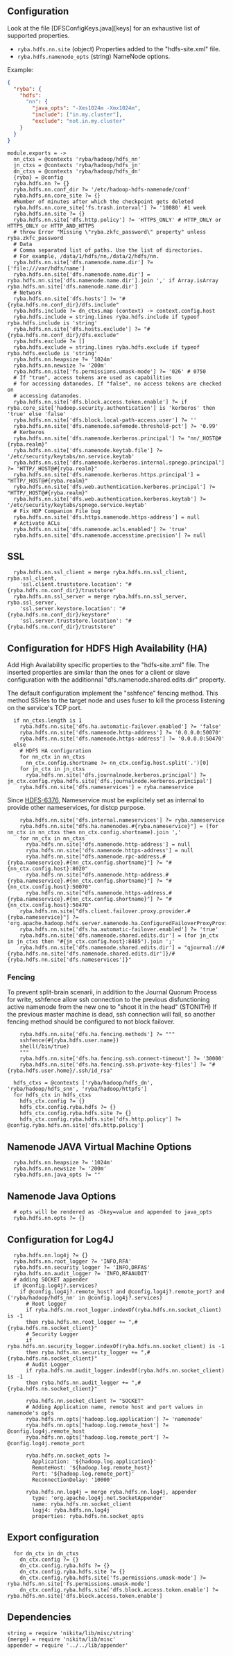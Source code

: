 
## Configuration

Look at the file [DFSConfigKeys.java][keys] for an exhaustive list of supported
properties.

*   `ryba.hdfs.nn.site` (object)
    Properties added to the "hdfs-site.xml" file.
*   `ryba.hdfs.namenode_opts` (string)
    NameNode options.

Example:

```json
{
  "ryba": {
    "hdfs": 
      "nn": {
        "java_opts": "-Xms1024m -Xmx1024m",
        "include": ["in.my.cluster"],
        "exclude": "not.in.my.cluster"
    }
  }
}
```

    module.exports = ->
      nn_ctxs = @contexts 'ryba/hadoop/hdfs_nn'
      jn_ctxs = @contexts 'ryba/hadoop/hdfs_jn'
      dn_ctxs = @contexts 'ryba/hadoop/hdfs_dn'
      {ryba} = @config
      ryba.hdfs.nn ?= {}
      ryba.hdfs.nn.conf_dir ?= '/etc/hadoop-hdfs-namenode/conf'
      ryba.hdfs.nn.core_site ?= {}
      #Number of minutes after which the checkpoint gets deleted
      ryba.hdfs.nn.core_site['fs.trash.interval'] ?= '10080' #1 week
      ryba.hdfs.nn.site ?= {}
      ryba.hdfs.nn.site['dfs.http.policy'] ?= 'HTTPS_ONLY' # HTTP_ONLY or HTTPS_ONLY or HTTP_AND_HTTPS
      # throw Error "Missing \"ryba.zkfc_password\" property" unless ryba.zkfc_password
      # Data
      # Comma separated list of paths. Use the list of directories.
      # For example, /data/1/hdfs/nn,/data/2/hdfs/nn.
      ryba.hdfs.nn.site['dfs.namenode.name.dir'] ?= ['file:///var/hdfs/name']
      ryba.hdfs.nn.site['dfs.namenode.name.dir'] = ryba.hdfs.nn.site['dfs.namenode.name.dir'].join ',' if Array.isArray ryba.hdfs.nn.site['dfs.namenode.name.dir']
      # Network
      ryba.hdfs.nn.site['dfs.hosts'] ?= "#{ryba.hdfs.nn.conf_dir}/dfs.include"
      ryba.hdfs.include ?= dn_ctxs.map (context) -> context.config.host
      ryba.hdfs.include = string.lines ryba.hdfs.include if typeof ryba.hdfs.include is 'string'
      ryba.hdfs.nn.site['dfs.hosts.exclude'] ?= "#{ryba.hdfs.nn.conf_dir}/dfs.exclude"
      ryba.hdfs.exclude ?= []
      ryba.hdfs.exclude = string.lines ryba.hdfs.exclude if typeof ryba.hdfs.exclude is 'string'
      ryba.hdfs.nn.heapsize ?= '1024m'
      ryba.hdfs.nn.newsize ?= '200m'
      ryba.hdfs.nn.site['fs.permissions.umask-mode'] ?= '026' # 0750
      # If "true", access tokens are used as capabilities
      # for accessing datanodes. If "false", no access tokens are checked on
      # accessing datanodes.
      ryba.hdfs.nn.site['dfs.block.access.token.enable'] ?= if ryba.core_site['hadoop.security.authentication'] is 'kerberos' then 'true' else 'false'
      ryba.hdfs.nn.site['dfs.block.local-path-access.user'] ?= ''
      ryba.hdfs.nn.site['dfs.namenode.safemode.threshold-pct'] ?= '0.99'
      # Kerberos
      ryba.hdfs.nn.site['dfs.namenode.kerberos.principal'] ?= "nn/_HOST@#{ryba.realm}"
      ryba.hdfs.nn.site['dfs.namenode.keytab.file'] ?= '/etc/security/keytabs/nn.service.keytab'
      ryba.hdfs.nn.site['dfs.namenode.kerberos.internal.spnego.principal'] ?= "HTTP/_HOST@#{ryba.realm}"
      ryba.hdfs.nn.site['dfs.namenode.kerberos.https.principal'] = "HTTP/_HOST@#{ryba.realm}"
      ryba.hdfs.nn.site['dfs.web.authentication.kerberos.principal'] ?= "HTTP/_HOST@#{ryba.realm}"
      ryba.hdfs.nn.site['dfs.web.authentication.kerberos.keytab'] ?= '/etc/security/keytabs/spnego.service.keytab'
      # Fix HDP Companion File bug
      ryba.hdfs.nn.site['dfs.https.namenode.https-address'] = null
      # Activate ACLs
      ryba.hdfs.nn.site['dfs.namenode.acls.enabled'] ?= 'true'
      ryba.hdfs.nn.site['dfs.namenode.accesstime.precision'] ?= null

## SSL

      ryba.hdfs.nn.ssl_client = merge ryba.hdfs.nn.ssl_client, ryba.ssl_client,
        'ssl.client.truststore.location': "#{ryba.hdfs.nn.conf_dir}/truststore"
      ryba.hdfs.nn.ssl_server = merge ryba.hdfs.nn.ssl_server, ryba.ssl_server,
        'ssl.server.keystore.location': "#{ryba.hdfs.nn.conf_dir}/keystore"
        'ssl.server.truststore.location': "#{ryba.hdfs.nn.conf_dir}/truststore"

## Configuration for HDFS High Availability (HA)

Add High Availability specific properties to the "hdfs-site.xml" file. The
inserted properties are similar than the ones for a client or slave
configuration with the additionnal "dfs.namenode.shared.edits.dir" property.

The default configuration implement the "sshfence" fencing method. This method
SSHes to the target node and uses fuser to kill the process listening on the
service's TCP port.

      if nn_ctxs.length is 1
        ryba.hdfs.nn.site['dfs.ha.automatic-failover.enabled'] ?= 'false'
        ryba.hdfs.nn.site['dfs.namenode.http-address'] ?= '0.0.0.0:50070'
        ryba.hdfs.nn.site['dfs.namenode.https-address'] ?= '0.0.0.0:50470'
      else
        # HDFS HA configuration
        for nn_ctx in nn_ctxs
          nn_ctx.config.shortname ?= nn_ctx.config.host.split('.')[0]
        for jn_ctx in jn_ctxs
          ryba.hdfs.nn.site['dfs.journalnode.kerberos.principal'] ?= jn_ctx.config.ryba.hdfs.site['dfs.journalnode.kerberos.principal']
        ryba.hdfs.nn.site['dfs.nameservices'] = ryba.nameservice

Since [HDFS-6376](https://issues.apache.org/jira/browse/HDFS-6376), 
Nameservice must be explicitely set as internal to provide other nameservices, 
for distcp purpose.

        ryba.hdfs.nn.site['dfs.internal.nameservices'] ?= ryba.nameservice
        ryba.hdfs.nn.site["dfs.ha.namenodes.#{ryba.nameservice}"] = (for nn_ctx in nn_ctxs then nn_ctx.config.shortname).join ','
        for nn_ctx in nn_ctxs
          ryba.hdfs.nn.site['dfs.namenode.http-address'] = null
          ryba.hdfs.nn.site['dfs.namenode.https-address'] = null
          ryba.hdfs.nn.site["dfs.namenode.rpc-address.#{ryba.nameservice}.#{nn_ctx.config.shortname}"] ?= "#{nn_ctx.config.host}:8020"
          ryba.hdfs.nn.site["dfs.namenode.http-address.#{ryba.nameservice}.#{nn_ctx.config.shortname}"] ?= "#{nn_ctx.config.host}:50070"
          ryba.hdfs.nn.site["dfs.namenode.https-address.#{ryba.nameservice}.#{nn_ctx.config.shortname}"] ?= "#{nn_ctx.config.host}:50470"
        ryba.hdfs.nn.site["dfs.client.failover.proxy.provider.#{ryba.nameservice}"] ?= 'org.apache.hadoop.hdfs.server.namenode.ha.ConfiguredFailoverProxyProvider'
        ryba.hdfs.nn.site['dfs.ha.automatic-failover.enabled'] ?= 'true'
        ryba.hdfs.nn.site['dfs.namenode.shared.edits.dir'] = (for jn_ctx in jn_ctxs then "#{jn_ctx.config.host}:8485").join ';'
        ryba.hdfs.nn.site['dfs.namenode.shared.edits.dir'] = "qjournal://#{ryba.hdfs.nn.site['dfs.namenode.shared.edits.dir']}/#{ryba.hdfs.nn.site['dfs.nameservices']}"

### Fencing

To prevent split-brain scenarii, in addition to the Journal Quorum Process for
write, sshfence allow ssh connection to the previous disfunctioning active
namenode from the new one to "shoot it in the head" (STONITH)
If the previous master machine is dead, ssh connection will fail, so another
fencing method should be configured to not block failover.

        ryba.hdfs.nn.site['dfs.ha.fencing.methods'] ?= """
        sshfence(#{ryba.hdfs.user.name})
        shell(/bin/true)
        """
        ryba.hdfs.nn.site['dfs.ha.fencing.ssh.connect-timeout'] ?= '30000'
        ryba.hdfs.nn.site['dfs.ha.fencing.ssh.private-key-files'] ?= "#{ryba.hdfs.user.home}/.ssh/id_rsa"

      hdfs_ctxs = @contexts ['ryba/hadoop/hdfs_dn', 'ryba/hadoop/hdfs_snn', 'ryba/hadoop/httpfs']
      for hdfs_ctx in hdfs_ctxs
        hdfs_ctx.config ?= {}
        hdfs_ctx.config.ryba.hdfs ?= {}
        hdfs_ctx.config.ryba.hdfs.site ?= {}
        hdfs_ctx.config.ryba.hdfs.site['dfs.http.policy'] ?= @config.ryba.hdfs.nn.site['dfs.http.policy']

## Namenode JAVA Virtual Machine Options

      ryba.hdfs.nn.heapsize ?= '1024m'
      ryba.hdfs.nn.newsize ?= '200m'
      ryba.hdfs.nn.java_opts ?= ""

## Namenode Java Options

      # opts will be rendered as -Dkey=value and appended to java_opts
      ryba.hdfs.nn.opts ?= {}

## Configuration for Log4J

      ryba.hdfs.nn.log4j ?= {}
      ryba.hdfs.nn.root_logger ?= 'INFO,RFA'
      ryba.hdfs.nn.security_logger ?= 'INFO,DRFAS'
      ryba.hdfs.nn.audit_logger ?= 'INFO,RFAAUDIT'
      # adding SOCKET appender
      if @config.log4j?.services?
        if @config.log4j?.remote_host? and @config.log4j?.remote_port? and ('ryba/hadoop/hdfs_nn' in @config.log4j?.services)
          # Root logger
          if ryba.hdfs.nn.root_logger.indexOf(ryba.hdfs.nn.socket_client) is -1
          then ryba.hdfs.nn.root_logger += ",#{ryba.hdfs.nn.socket_client}"
          # Security Logger
          if ryba.hdfs.nn.security_logger.indexOf(ryba.hdfs.nn.socket_client) is -1
          then ryba.hdfs.nn.security_logger += ",#{ryba.hdfs.nn.socket_client}"
          # Audit Logger
          if ryba.hdfs.nn.audit_logger.indexOf(ryba.hdfs.nn.socket_client) is -1
          then ryba.hdfs.nn.audit_logger += ",#{ryba.hdfs.nn.socket_client}"

          ryba.hdfs.nn.socket_client ?= "SOCKET"
          # Adding Application name, remote host and port values in namenode's opts
          ryba.hdfs.nn.opts['hadoop.log.application'] ?= 'namenode'
          ryba.hdfs.nn.opts['hadoop.log.remote_host'] ?= @config.log4j.remote_host
          ryba.hdfs.nn.opts['hadoop.log.remote_port'] ?= @config.log4j.remote_port

          ryba.hdfs.nn.socket_opts ?=
            Application: '${hadoop.log.application}'
            RemoteHost: '${hadoop.log.remote_host}'
            Port: '${hadoop.log.remote_port}'
            ReconnectionDelay: '10000'

          ryba.hdfs.nn.log4j = merge ryba.hdfs.nn.log4j, appender
            type: 'org.apache.log4j.net.SocketAppender'
            name: ryba.hdfs.nn.socket_client
            logj4: ryba.hdfs.nn.log4j
            properties: ryba.hdfs.nn.socket_opts

## Export configuration

      for dn_ctx in dn_ctxs
        dn_ctx.config ?= {}
        dn_ctx.config.ryba.hdfs ?= {}
        dn_ctx.config.ryba.hdfs.site ?= {}
        dn_ctx.config.ryba.hdfs.site['fs.permissions.umask-mode'] ?= ryba.hdfs.nn.site['fs.permissions.umask-mode']
        dn_ctx.config.ryba.hdfs.site['dfs.block.access.token.enable'] ?= ryba.hdfs.nn.site['dfs.block.access.token.enable']

## Dependencies

    string = require 'nikita/lib/misc/string'
    {merge} = require 'nikita/lib/misc'
    appender = require '../../lib/appender'
